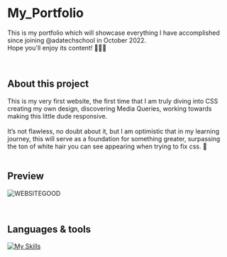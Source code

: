 # My_Portfolio

This is my portfolio which will showcase everything I have accomplished since joining @adatechschool in October 2022.
<br />
Hope you'll enjoy its content! 👩🏻‍💻

<br />

## About this project
This is my very first website, the first time that I am truly diving into CSS creating my own design, discovering Media Queries, working towards making this little dude responsive.
<br /><br />
It’s not flawless, no doubt about it, but I am optimistic that in my learning journey, this will serve as a foundation for something greater, surpassing the ton of white hair you can see appearing when trying to fix css. 🚀
<br /><br />


## Preview

![WEBSITEGOOD](https://user-images.githubusercontent.com/102388803/216839125-738ab6cd-53a5-49de-bded-bf9900dd1e7d.gif)

<br />

## Languages & tools

[![My Skills](https://skillicons.dev/icons?i=js,html,css,vscode,ai,github,git)](https://skillicons.dev)




